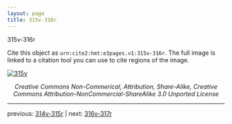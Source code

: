```yaml
---
layout: page
title: 315v-316r
---
```


315v-316r

Cite this object as `urn:cite2:hmt:e3pages.v1:315v-316r`.  The full image is linked to a citation tool you can use to cite regions of the image.

[![315v](http://www.homermultitext.org/iipsrv?IIIF=/project/homer/pyramidal/deepzoom/hmt/e3bifolio/v1/null.tif/full/800,/0/default.jpg)](http://www.homermultitext.org/ict2/?urn=urn:cite2:hmt:e3bifolio.v1:null) 

<p style="text-align: center; font-style: italic;">Creative Commons Non-Commerical, Attribution, Share-Alike, Creative Commons Attribution-NonCommercial-ShareAlike 3.0 Unported License</p>

---

previous: [314v-315r](../314v-315r/) | next: [316v-317r](../316v-317r/)